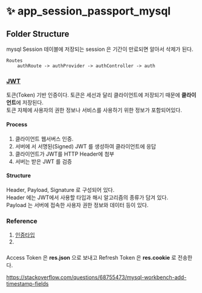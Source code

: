 # ✨ app_session_passport_mysql

## Folder Structure
mysql Session 테이블에 저장되는 session 은 기간이 만료되면 알아서 삭제가 된다.  

```
Routes
    authRoute -> authProvider -> authController -> auth
``` 

### [JWT](https://pronist.dev/143)  
토큰(Token) 기반 인증이다. 토큰은 세선과 달리 클라이언트에 저장되기 때문에 **클라이언트**에 저장된다.  
토큰 자체에 사용자의 권한 정보나 서비스를 사용하기 위한 정보가 포함되어있다.  

#### Process
1. 클라이언트 웹서버스 인증.
2. 서버에 서 서명된(Signed) JWT 를 생성하여 클라이언트에 응답
3. 클라이언트가 JWT를 HTTP Header에 첨부
4. 서버는 받은 JWT 를 검증

#### Structure  
Header, Payload, Signature 로 구성되어 있다.  
Header 에는 JWT에서 사용할 타입과 해시 알고리즘의 종류가 담겨 있다.  
Payload 는 서버에 접속한 사용자 권한 정보와 데이터 등이 있다.


### Reference
1. [인증타입](https://velog.io/@cada/%ED%86%A0%EA%B7%BC-%EA%B8%B0%EB%B0%98-%EC%9D%B8%EC%A6%9D%EC%97%90%EC%84%9C-bearer%EB%8A%94-%EB%AC%B4%EC%97%87%EC%9D%BC%EA%B9%8C)
2.


### 
Access Token 은 **res.json** 으로 보내고 Refresh Token 은 **res.cookie** 로 전송한다.



https://stackoverflow.com/questions/68755473/mysql-workbench-add-timestamp-fields